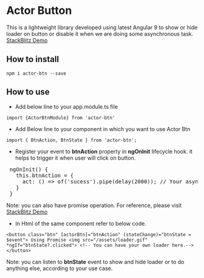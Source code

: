 # Actor Button
This is a lightweight library developed using latest Angular 9 to show or hide loader on button or disable it when we are doing some asynchronous task. 
[StackBlitz Demo](https://stackblitz.com/edit/actor-btn)

## How to install
`npm i actor-btn --save`

## How to use

* Add below line to your app.module.ts file

`import {ActorBtnModule} from 'actor-btn'`

* Add Below line to your component in which you want to use Actor Btn

`import { BtnAction, BtnState } from 'actor-btn';`

* Register your event to **btnAction** property in **ngOnInit** lifecycle hook. it helps to trigger it when user will click on button.

<pre>
 ngOnInit() {
   this.btnAction = {
     act: () => of('sucess').pipe(delay(2000)); // Your async operation.
   }
 }
</pre>

Note: you can also have promise operation. For reference, please visit [StackBlitz Demo](https://stackblitz.com/edit/actor-btn)

* In Html of the same component refer to below code.

`
 <button class="btn" [actorBtn]="btnAction" (stateChange)="btnState = $event">
   Using Promise
   <img src="/assets/loader.gif" *ngIf="btnState?.clicked"> <!-- You can have your own loader here.-->
 </button>
`

Note: you can listen to **btnState** event to show and hide loader or to do anything else, according to your use case.
